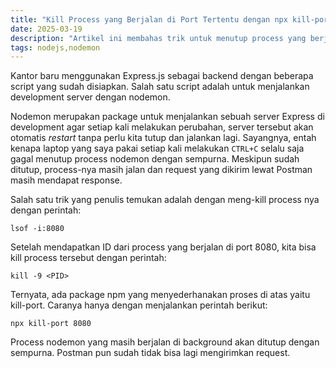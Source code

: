 ```yaml
---
title: "Kill Process yang Berjalan di Port Tertentu dengan npx kill-port"
date: 2025-03-19
description: "Artikel ini membahas trik untuk menutup process yang berjalan di port tertentu lewat package kill-port"
tags: nodejs,nodemon
---
```


Kantor baru menggunakan Express.js sebagai backend dengan beberapa script yang sudah disiapkan. Salah satu script adalah untuk menjalankan development server dengan nodemon. 

Nodemon merupakan package untuk menjalankan sebuah server Express di development agar setiap kali melakukan perubahan, server tersebut akan otomatis *restart* tanpa perlu kita tutup dan jalankan lagi. Sayangnya, entah kenapa laptop yang saya pakai setiap kali melakukan `CTRL+C` selalu saja gagal menutup process nodemon dengan sempurna. Meskipun sudah ditutup, process-nya masih jalan dan request yang dikirim lewat Postman masih mendapat response. 

Salah satu trik yang penulis temukan adalah dengan meng-kill process nya dengan perintah:

```
lsof -i:8080
```

Setelah mendapatkan ID dari process yang berjalan di port 8080, kita bisa kill process tersebut dengan perintah:

```
kill -9 <PID>
```

Ternyata, ada package npm yang menyederhanakan proses di atas yaitu kill-port. Caranya hanya dengan menjalankan perintah berikut:

```
npx kill-port 8080
```

Process nodemon yang masih berjalan di background akan ditutup dengan sempurna. Postman pun sudah tidak bisa lagi mengirimkan request. 
